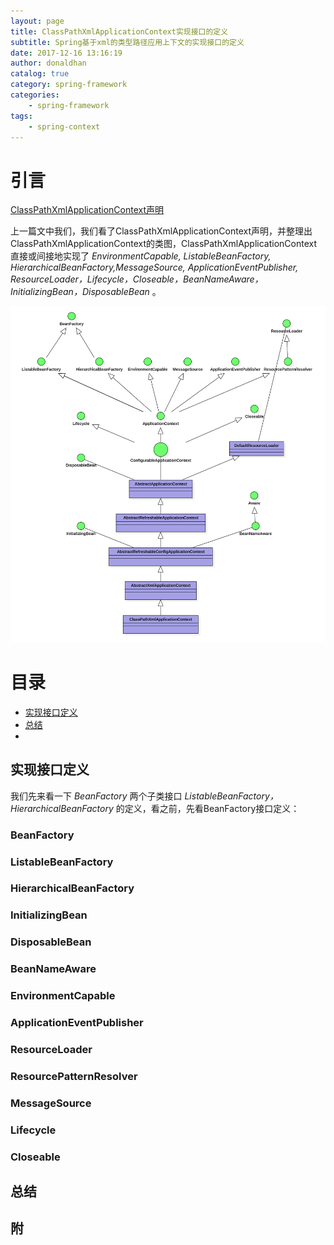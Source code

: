 ```yaml
---
layout: page
title: ClassPathXmlApplicationContext实现接口的定义
subtitle: Spring基于xml的类型路径应用上下文的实现接口的定义
date: 2017-12-16 13:16:19
author: donaldhan
catalog: true
category: spring-framework
categories:
    - spring-framework
tags:
    - spring-context
---
```


# 引言
[ClassPathXmlApplicationContext声明][]

[ClassPathXmlApplicationContext声明]: https://donaldhan.github.io/spring-framework/2017/12/16/ClassPathXmlApplicationContext%E5%A3%B0%E6%98%8E.html "ClassPathXmlApplicationContext声明"

上一篇文中我们，我们看了ClassPathXmlApplicationContext声明，并整理出ClassPathXmlApplicationContext的类图，ClassPathXmlApplicationContext直接或间接地实现了 *EnvironmentCapable, ListableBeanFactory, HierarchicalBeanFactory,MessageSource, ApplicationEventPublisher, ResourceLoader，Lifecycle，Closeable，BeanNameAware，InitializingBean，DisposableBean* 。

![ClassPathXmlApplicationContext](/image/spring-context/ClassPathXmlApplicationContext.png)


# 目录

* [实现接口定义](#实现接口定义)
* [总结](#总结)
* [](#)


## 实现接口定义
我们先来看一下 *BeanFactory* 两个子类接口 *ListableBeanFactory，HierarchicalBeanFactory* 的定义，看之前，先看BeanFactory接口定义：

### BeanFactory

### ListableBeanFactory

### HierarchicalBeanFactory


### InitializingBean

### DisposableBean

### BeanNameAware

### EnvironmentCapable

### ApplicationEventPublisher

### ResourceLoader

### ResourcePatternResolver


### MessageSource

### Lifecycle

### Closeable


## 总结

## 附
